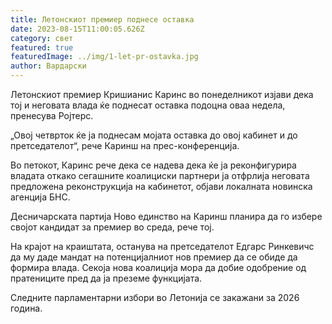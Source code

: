 ```yaml
---
title: Летонскиот премиер поднесе оставка
date: 2023-08-15T11:00:05.626Z
category: свет
featured: true
featuredImage: ../img/1-let-pr-ostavka.jpg
author: Вардарски
---
```

Летонскиот премиер Кришианис Каринс во понеделникот изјави дека тој и неговата влада ќе поднесат оставка подоцна оваа недела, пренесува Ројтерс.

„Овој четврток ќе ја поднесам мојата оставка до овој кабинет и до претседателот“, рече Каринш на прес-конференција.

Во петокот, Каринс рече дека се надева дека ќе ја реконфигурира владата откако сегашните коалициски партнери ја отфрлија неговата предложена реконструкција на кабинетот, објави локалната новинска агенција БНС.

Десничарската партија Ново единство на Каринш планира да го избере својот кандидат за премиер во среда, рече тој.

На крајот на краиштата, останува на претседателот Едгарс Ринкевичс да му даде мандат на потенцијалниот нов премиер да се обиде да формира влада. Секоја нова коалиција мора да добие одобрение од пратениците пред да ја преземе функцијата.

Следните парламентарни избори во Летонија се закажани за 2026 година.